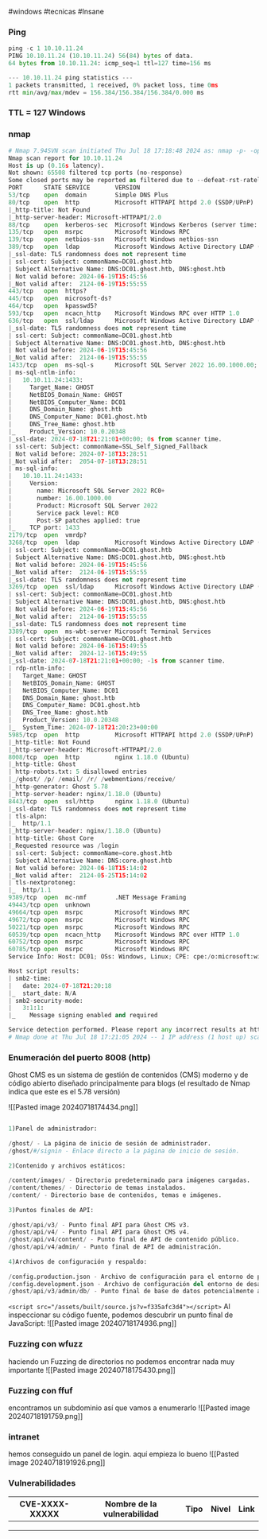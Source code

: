 #windows  #tecnicas #Insane 
### Ping

```python
ping -c 1 10.10.11.24
PING 10.10.11.24 (10.10.11.24) 56(84) bytes of data.
64 bytes from 10.10.11.24: icmp_seq=1 ttl=127 time=156 ms

--- 10.10.11.24 ping statistics ---
1 packets transmitted, 1 received, 0% packet loss, time 0ms
rtt min/avg/max/mdev = 156.384/156.384/156.384/0.000 ms
```

### TTL = 127 Windows

### nmap

```python
# Nmap 7.94SVN scan initiated Thu Jul 18 17:18:48 2024 as: nmap -p- -open -sCV --min-rate 5000 -n -Pn -oN Scan 10.10.11.24
Nmap scan report for 10.10.11.24
Host is up (0.16s latency).
Not shown: 65508 filtered tcp ports (no-response)
Some closed ports may be reported as filtered due to --defeat-rst-ratelimit
PORT      STATE SERVICE       VERSION
53/tcp    open  domain        Simple DNS Plus
80/tcp    open  http          Microsoft HTTPAPI httpd 2.0 (SSDP/UPnP)
|_http-title: Not Found
|_http-server-header: Microsoft-HTTPAPI/2.0
88/tcp    open  kerberos-sec  Microsoft Windows Kerberos (server time: 2024-07-18 21:19:21Z)
135/tcp   open  msrpc         Microsoft Windows RPC
139/tcp   open  netbios-ssn   Microsoft Windows netbios-ssn
389/tcp   open  ldap          Microsoft Windows Active Directory LDAP (Domain: ghost.htb0., Site: Default-First-Site-Name)
|_ssl-date: TLS randomness does not represent time
| ssl-cert: Subject: commonName=DC01.ghost.htb
| Subject Alternative Name: DNS:DC01.ghost.htb, DNS:ghost.htb
| Not valid before: 2024-06-19T15:45:56
|_Not valid after:  2124-06-19T15:55:55
443/tcp   open  https?
445/tcp   open  microsoft-ds?
464/tcp   open  kpasswd5?
593/tcp   open  ncacn_http    Microsoft Windows RPC over HTTP 1.0
636/tcp   open  ssl/ldap      Microsoft Windows Active Directory LDAP (Domain: ghost.htb0., Site: Default-First-Site-Name)
|_ssl-date: TLS randomness does not represent time
| ssl-cert: Subject: commonName=DC01.ghost.htb
| Subject Alternative Name: DNS:DC01.ghost.htb, DNS:ghost.htb
| Not valid before: 2024-06-19T15:45:56
|_Not valid after:  2124-06-19T15:55:55
1433/tcp  open  ms-sql-s      Microsoft SQL Server 2022 16.00.1000.00; RC0+
| ms-sql-ntlm-info: 
|   10.10.11.24:1433: 
|     Target_Name: GHOST
|     NetBIOS_Domain_Name: GHOST
|     NetBIOS_Computer_Name: DC01
|     DNS_Domain_Name: ghost.htb
|     DNS_Computer_Name: DC01.ghost.htb
|     DNS_Tree_Name: ghost.htb
|_    Product_Version: 10.0.20348
|_ssl-date: 2024-07-18T21:21:01+00:00; 0s from scanner time.
| ssl-cert: Subject: commonName=SSL_Self_Signed_Fallback
| Not valid before: 2024-07-18T13:28:51
|_Not valid after:  2054-07-18T13:28:51
| ms-sql-info: 
|   10.10.11.24:1433: 
|     Version: 
|       name: Microsoft SQL Server 2022 RC0+
|       number: 16.00.1000.00
|       Product: Microsoft SQL Server 2022
|       Service pack level: RC0
|       Post-SP patches applied: true
|_    TCP port: 1433
2179/tcp  open  vmrdp?
3268/tcp  open  ldap          Microsoft Windows Active Directory LDAP (Domain: ghost.htb0., Site: Default-First-Site-Name)
| ssl-cert: Subject: commonName=DC01.ghost.htb
| Subject Alternative Name: DNS:DC01.ghost.htb, DNS:ghost.htb
| Not valid before: 2024-06-19T15:45:56
|_Not valid after:  2124-06-19T15:55:55
|_ssl-date: TLS randomness does not represent time
3269/tcp  open  ssl/ldap      Microsoft Windows Active Directory LDAP (Domain: ghost.htb0., Site: Default-First-Site-Name)
| ssl-cert: Subject: commonName=DC01.ghost.htb
| Subject Alternative Name: DNS:DC01.ghost.htb, DNS:ghost.htb
| Not valid before: 2024-06-19T15:45:56
|_Not valid after:  2124-06-19T15:55:55
|_ssl-date: TLS randomness does not represent time
3389/tcp  open  ms-wbt-server Microsoft Terminal Services
| ssl-cert: Subject: commonName=DC01.ghost.htb
| Not valid before: 2024-06-16T15:49:55
|_Not valid after:  2024-12-16T15:49:55
|_ssl-date: 2024-07-18T21:21:01+00:00; -1s from scanner time.
| rdp-ntlm-info: 
|   Target_Name: GHOST
|   NetBIOS_Domain_Name: GHOST
|   NetBIOS_Computer_Name: DC01
|   DNS_Domain_Name: ghost.htb
|   DNS_Computer_Name: DC01.ghost.htb
|   DNS_Tree_Name: ghost.htb
|   Product_Version: 10.0.20348
|_  System_Time: 2024-07-18T21:20:23+00:00
5985/tcp  open  http          Microsoft HTTPAPI httpd 2.0 (SSDP/UPnP)
|_http-title: Not Found
|_http-server-header: Microsoft-HTTPAPI/2.0
8008/tcp  open  http          nginx 1.18.0 (Ubuntu)
|_http-title: Ghost
| http-robots.txt: 5 disallowed entries 
|_/ghost/ /p/ /email/ /r/ /webmentions/receive/
|_http-generator: Ghost 5.78
|_http-server-header: nginx/1.18.0 (Ubuntu)
8443/tcp  open  ssl/http      nginx 1.18.0 (Ubuntu)
|_ssl-date: TLS randomness does not represent time
| tls-alpn: 
|_  http/1.1
|_http-server-header: nginx/1.18.0 (Ubuntu)
| http-title: Ghost Core
|_Requested resource was /login
| ssl-cert: Subject: commonName=core.ghost.htb
| Subject Alternative Name: DNS:core.ghost.htb
| Not valid before: 2024-06-18T15:14:02
|_Not valid after:  2124-05-25T15:14:02
| tls-nextprotoneg: 
|_  http/1.1
9389/tcp  open  mc-nmf        .NET Message Framing
49443/tcp open  unknown
49664/tcp open  msrpc         Microsoft Windows RPC
49672/tcp open  msrpc         Microsoft Windows RPC
50221/tcp open  msrpc         Microsoft Windows RPC
60539/tcp open  ncacn_http    Microsoft Windows RPC over HTTP 1.0
60752/tcp open  msrpc         Microsoft Windows RPC
60785/tcp open  msrpc         Microsoft Windows RPC
Service Info: Host: DC01; OSs: Windows, Linux; CPE: cpe:/o:microsoft:windows, cpe:/o:linux:linux_kernel

Host script results:
| smb2-time: 
|   date: 2024-07-18T21:20:18
|_  start_date: N/A
| smb2-security-mode: 
|   3:1:1: 
|_    Message signing enabled and required

Service detection performed. Please report any incorrect results at https://nmap.org/submit/ .
# Nmap done at Thu Jul 18 17:21:05 2024 -- 1 IP address (1 host up) scanned in 137.62 seconds
```

### Enumeración del puerto 8008 (http)
Ghost CMS es un sistema de gestión de contenidos (CMS) moderno y de código abierto diseñado principalmente para blogs (el resultado de Nmap indica que este es el 5.78 versión)

![[Pasted image 20240718174434.png]]

```python

1)Panel de administrador:  
  
/ghost/ - La página de inicio de sesión de administrador.  
/ghost/#/signin - Enlace directo a la página de inicio de sesión.  
  
2)Contenido y archivos estáticos:  
  
/content/images/ - Directorio predeterminado para imágenes cargadas.  
/content/themes/ - Directorio de temas instalados.  
/content/ - Directorio base de contenidos, temas e imágenes.  
  
3)Puntos finales de API:  
  
/ghost/api/v3/ - Punto final API para Ghost CMS v3.  
/ghost/api/v4/ - Punto final API para Ghost CMS v4.  
/ghost/api/v4/content/ - Punto final de API de contenido público.  
/ghost/api/v4/admin/ - Punto final de API de administración.  
  
4)Archivos de configuración y respaldo:  
  
/config.production.json - Archivo de configuración para el entorno de producción (no debe ser de acceso público).  
/config.development.json - Archivo de configuración del entorno de desarrollo.  
/ghost/api/v3/admin/db/ - Punto final de base de datos potencialmente accesible para operaciones de copia de seguridad y restauración.
```

`<script src="/assets/built/source.js?v=f335afc3d4"></script>`
Al inspeccionar su código fuente, podemos descubrir un punto final de JavaScript:
![[Pasted image 20240718174936.png]]

### Fuzzing con wfuzz
haciendo un Fuzzing de directorios no podemos encontrar nada muy importante
![[Pasted image 20240718175430.png]]

### Fuzzing con ffuf
encontramos un subdominio así que vamos a enumerarlo
![[Pasted image 20240718191759.png]]

### intranet
hemos conseguido un panel de login. aquí empieza lo bueno 
![[Pasted image 20240718191926.png]]




### Vulnerabilidades

| CVE-XXXX-XXXXX | Nombre de la vulnerabilidad | Tipo | Nivel | Link |
| -------------- | --------------------------- | ---- | ----- | ---- |
|                |                             |      |       |      |
|                |                             |      |       |      |
|                |                             |      |       |      |
